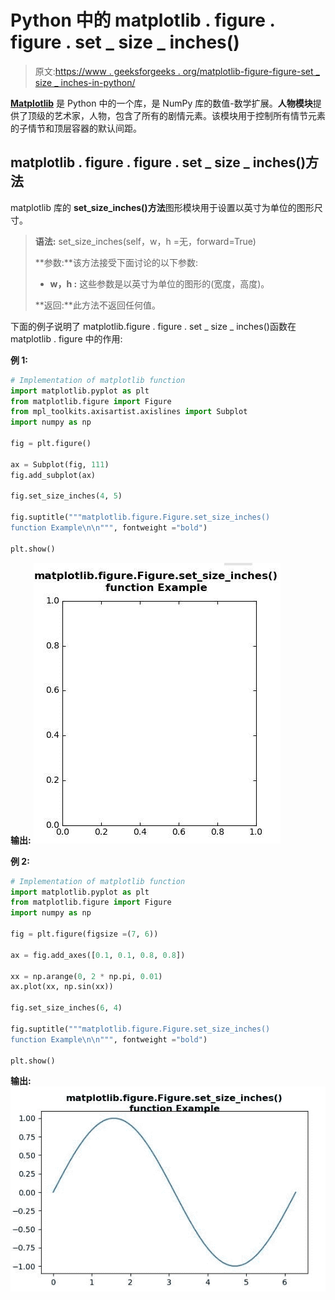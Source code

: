 # Python 中的 matplotlib . figure . figure . set _ size _ inches()

> 原文:[https://www . geeksforgeeks . org/matplotlib-figure-figure-set _ size _ inches-in-python/](https://www.geeksforgeeks.org/matplotlib-figure-figure-set_size_inches-in-python/)

[**Matplotlib**](https://www.geeksforgeeks.org/python-introduction-matplotlib/) 是 Python 中的一个库，是 NumPy 库的数值-数学扩展。**人物模块**提供了顶级的艺术家，人物，包含了所有的剧情元素。该模块用于控制所有情节元素的子情节和顶层容器的默认间距。

## matplotlib . figure . figure . set _ size _ inches()方法

matplotlib 库的 **set_size_inches()方法**图形模块用于设置以英寸为单位的图形尺寸。

> **语法:** set_size_inches(self，w，h =无，forward=True)
> 
> **参数:**该方法接受下面讨论的以下参数:
> 
> *   **w，h :** 这些参数是以英寸为单位的图形的(宽度，高度)。
> 
> **返回:**此方法不返回任何值。

下面的例子说明了 matplotlib.figure . figure . set _ size _ inches()函数在 matplotlib . figure 中的作用:

**例 1:**

```py
# Implementation of matplotlib function 
import matplotlib.pyplot as plt 
from matplotlib.figure import Figure
from mpl_toolkits.axisartist.axislines import Subplot 
import numpy as np 

fig = plt.figure() 

ax = Subplot(fig, 111) 
fig.add_subplot(ax)

fig.set_size_inches(4, 5)

fig.suptitle("""matplotlib.figure.Figure.set_size_inches()
function Example\n\n""", fontweight ="bold") 

plt.show()
```

**输出:**
![](img/33db15d1255754d166e5b0c19fbdb5ea.png)

**例 2:**

```py
# Implementation of matplotlib function 
import matplotlib.pyplot as plt 
from matplotlib.figure import Figure
import numpy as np 

fig = plt.figure(figsize =(7, 6)) 

ax = fig.add_axes([0.1, 0.1, 0.8, 0.8])

xx = np.arange(0, 2 * np.pi, 0.01) 
ax.plot(xx, np.sin(xx)) 

fig.set_size_inches(6, 4)

fig.suptitle("""matplotlib.figure.Figure.set_size_inches()
function Example\n\n""", fontweight ="bold") 

plt.show() 
```

**输出:**
![](img/77a5274c4fcfdb356634f5720ce0a24e.png)